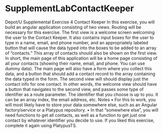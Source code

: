 # SupplementLabContactKeeper

Depot/U
Supplemental Exercise 4
Contact Keeper
In this exercise, you will build an angular application consisting of two views. Routing will be necessary for this exercise. The first view is a welcome screen welcoming the user to the Contact Keeper. It also contains input boxes for the user to type in a name, email, and phone number, and an appropriately labeled button that will cause the data typed into the boxes to be added to an array of “contacts.” This array of contacts should also be shown on the first view. In short, the main page of this application will be a home page consisting of all your contacts (showing their name, email, and phone. You can use dummy data). The main page will also have a form where you collect this data, and a button that should add a contact record to the array containing the data typed in the form.
The second view will should display just the contact info for one contact. In other words, the welcome view should have a button that navigates to the second view, and passes some type of identifier as a route parameter. The identifier that you choose is up to you. It can be an array index, the email address, etc.
Notes
• For this to work, you will most likely have to store your data somewhere else, such as an Angular factory/service or a Platypus repository.
• In that “somewhere else”, you will need functions to get all contacts, as well as a function to get just one contact by whatever identifier you decide to use.
If you liked this exercise, complete it again using PlatypusTS.
